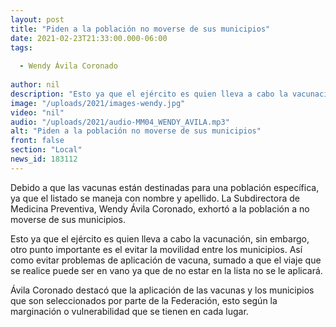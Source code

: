 ```yaml
---
layout: post
title: "Piden a la población no moverse de sus municipios"
date: 2021-02-23T21:33:00.000-06:00
tags:
  
  - Wendy Ávila Coronado
  
author: nil
description: "Esto ya que el ejército es quien lleva a cabo la vacunación."
image: "/uploads/2021/images-wendy.jpg"
video: "nil"
audio: "/uploads/2021/audio-MM04_WENDY_AVILA.mp3"
alt: "Piden a la población no moverse de sus municipios"
front: false
section: "Local"
news_id: 183112
---
```


Debido a que las vacunas están destinadas para una población específica, ya que el listado se maneja con nombre y apellido. La Subdirectora de Medicina Preventiva, Wendy Ávila Coronado, exhortó a la población a no moverse de sus municipios.

Esto ya que el ejército es quien lleva a cabo la vacunación, sin embargo, otro punto importante es el evitar la movilidad entre los municipios. Así como evitar problemas de aplicación de vacuna, sumado a que el viaje que se realice puede ser en vano ya que de no estar en la lista no se le aplicará.

Ávila Coronado destacó que la aplicación de las vacunas y los municipios que son seleccionados por parte de la Federación, esto según la marginación o vulnerabilidad que se tienen en cada lugar. 
